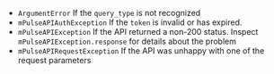 * `ArgumentError`               If the `query_type` is not recognized
* `mPulseAPIAuthException`      If the `token` is invalid or has expired.
* `mPulseAPIException`          If the API returned a non-200 status.  Inspect `mPulseAPIException.response` for details about the problem
* `mPulseAPIRequestException`   If the API was unhappy with one of the request parameters
